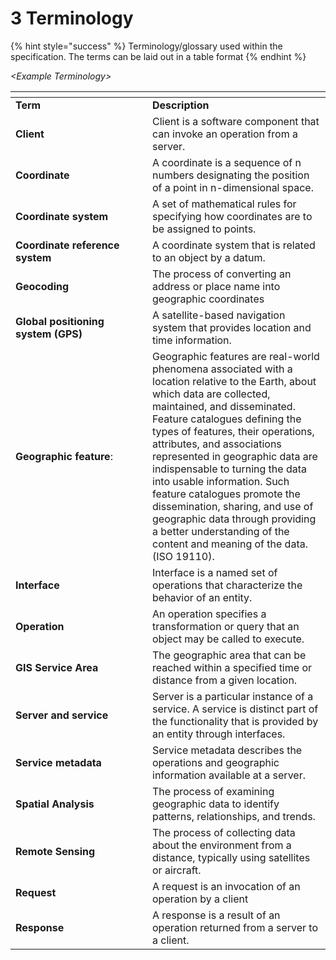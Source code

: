 # 3 Terminology

{% hint style="success" %}
Terminology/glossary used within the specification. The terms can be laid out in a table format
{% endhint %}

_\<Example Terminology>_

<table data-header-hidden><thead><tr><th width="203"></th><th></th></tr></thead><tbody><tr><td><strong>Term</strong></td><td><strong>Description</strong></td></tr><tr><td><strong>Client</strong></td><td>Client is a software component that can invoke an operation from a server.</td></tr><tr><td><strong>Coordinate</strong></td><td>A coordinate is a sequence of n numbers designating the position of a point in n-dimensional space.</td></tr><tr><td><strong>Coordinate system</strong></td><td>A set of mathematical rules for specifying how coordinates are to be assigned to points.</td></tr><tr><td><strong>Coordinate reference system</strong></td><td>A coordinate system that is related to an object by a datum.</td></tr><tr><td><strong>Geocoding</strong></td><td>The process of converting an address or place name into geographic coordinates</td></tr><tr><td><strong>Global positioning system (GPS)</strong></td><td>A satellite-based navigation system that provides location and time information.</td></tr><tr><td><strong>Geographic feature</strong>:</td><td>Geographic features are real-world phenomena associated with a location relative to the Earth, about which data are collected, maintained, and disseminated. Feature catalogues defining the types of features, their operations, attributes, and associations represented in geographic data are indispensable to turning the data into usable information. Such feature catalogues promote the dissemination, sharing, and use of geographic data through providing a better understanding of the content and meaning of the data. (ISO 19110).</td></tr><tr><td><strong>Interface</strong></td><td>Interface is a named set of operations that characterize the behavior of an entity.</td></tr><tr><td><strong>Operation</strong></td><td>An operation specifies a transformation or query that an object may be called to execute.</td></tr><tr><td><strong>GIS Service Area</strong></td><td>The geographic area that can be reached within a specified time or distance from a given location.</td></tr><tr><td><strong>Server and service</strong></td><td>Server is a particular instance of a service. A service is distinct part of the functionality that is provided by an entity through interfaces.</td></tr><tr><td><strong>Service metadata</strong></td><td>Service metadata describes the operations and geographic information available at a server.</td></tr><tr><td><strong>Spatial Analysis</strong></td><td>The process of examining geographic data to identify patterns, relationships, and trends.</td></tr><tr><td><strong>Remote Sensing</strong></td><td>The process of collecting data about the environment from a distance, typically using satellites or aircraft.</td></tr><tr><td><strong>Request</strong></td><td>A request is an invocation of an operation by a client</td></tr><tr><td><strong>Response</strong></td><td>A response is a result of an operation returned from a server to a client.</td></tr></tbody></table>





